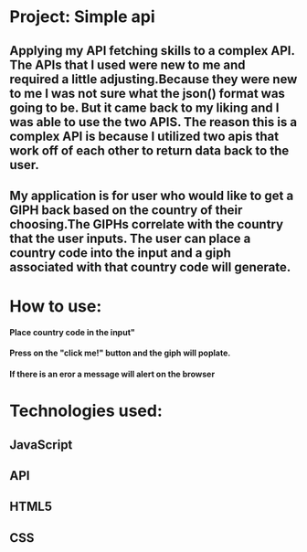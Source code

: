 # Project: Simple api
## Applying my API fetching skills to a complex API. The APIs that I used were new to me and required a little adjusting.Because they were new to me I was not sure what the json() format was going to be. But it came back to my liking and I was able to use the two APIS. The reason this is a complex API is because I utilized two apis that work off of each other to return data back to the user.

## My application is for user who would like to get a GIPH back based on the country of their choosing.The GIPHs correlate with the country that the user inputs. The user can place a country code into the input and a giph associated with that country code will generate.

# How to use:
#### Place country code in the input"
#### Press on the "click me!" button and the giph will poplate.
#### If there is an eror a message will alert on the browser
# Technologies used:
## JavaScript
## API
## HTML5
## CSS
